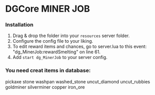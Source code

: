# DGCore MINER JOB
### Installation
1) Drag & drop the folder into your `resources` server folder.
2) Configure the config file to your liking.
3) To edit reward items and chances, go to server.lua to this event: "dg_MinerJob:rewardSmelting" on line 61.
4) Add `start dg_MinerJob` to your server config.

### You need creat items in database:

pickaxe
stone
washpan
washed_stone
uncut_diamond
uncut_rubbies
goldminer
silverminer
copper
iron_ore